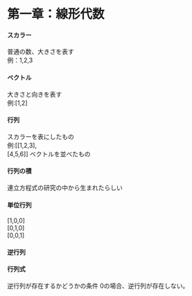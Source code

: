  # 第一章：線形代数

 #### スカラー　
普通の数、大きさを表す<br/>
例：1,2,3

 #### ベクトル
大きさと向きを表す<br/>
例:[1,2]

 #### 行列
スカラーを表にしたもの<br/>
例:[[1,2,3],<br/>
   [4,5,6]]
ベクトルを並べたもの

 #### 行列の積
連立方程式の研究の中から生まれたらしい
 
 #### 単位行列
[1,0,0]<br/>
[0,1,0]<br/>
[0,0,1]<br/>
 #### 逆行列
 
 #### 行列式
逆行列が存在するかどうかの条件
0の場合、逆行列が存在しない。
